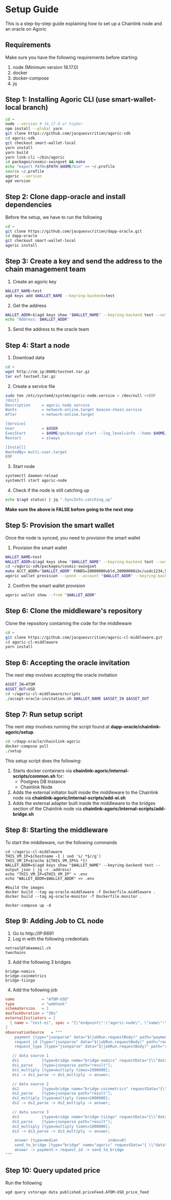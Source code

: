 # Setup Guide

This is a step-by-step guide explaining how to set up a Chainlink node and an oracle on Agoric

## Requirements

Make sure you have the following requirements before starting:
1. node (Minimum version 16.17.0)
2. docker
3. docker-compose
4. jq

## Step 1: Installing Agoric CLI (use smart-wallet-local branch)

``` bash
cd ~
node --version # 16.17.0 or higher
npm install --global yarn
git clone https://github.com/jacquesvcritien/agoric-sdk
cd agoric-sdk
git checkout smart-wallet-local
yarn install
yarn build
yarn link-cli ~/bin/agoric
cd packages/cosmic-swingset && make
echo "export PATH=$PATH:$HOME/bin" >> ~/.profile
source ~/.profile
agoric --version
agd version
```

## Step 2: Clone dapp-oracle and install dependencies

Before the setup, we have to run the following

```bash
cd ~
git clone https://github.com/jacquesvcritien/dapp-oracle.git
cd dapp-oracle
git checkout smart-wallet-local
agoric install
```

## Step 3: Create a key and send the address to the chain management team

1. Create an agoric key

```bash
WALLET_NAME=test
agd keys add $WALLET_NAME --keyring-backend=test
```

2. Get the address

```bash
WALLET_ADDR=$(agd keys show "$WALLET_NAME" --keyring-backend test --output json | jq -r .address)
echo "Address: $WALLET_ADDR"
```

3. Send the address to the oracle team

## Step 4: Start a node

1. Download data

```bash
cd ~
wget http://vm_ip:8000/testnet.tar.gz
tar xvf testnet.tar.gz
```

2. Create a service file

```bash
sudo tee /etc/systemd/system/agoric-node.service > /dev/null <<EOF  
[Unit]
Description     = agoric node service
Wants           = network-online.target beacon-chain.service
After           = network-online.target 

[Service]
User            = $USER
ExecStart       = $HOME/go/bin/agd start --log_level=info --home $HOME/agoric-node-home
Restart         = always

[Install]
WantedBy= multi-user.target
EOF
```

3. Start node

```bash
systemctl daemon-reload
systemctl start agoric-node
```

4. Check if the node is still catching up

```bash
echo $(agd status) | jq ".SyncInfo.catching_up"
```

<b>Make sure the above is FALSE before going to the next step</b>

## Step 5: Provision the smart wallet

Once the node is synced, you need to provision the smart wallet

1. Provision the smart wallet

```bash
WALLET_NAME=test
WALLET_ADDR=$(agd keys show "$WALLET_NAME" --keyring-backend test --output json | jq -r .address)
cd ~/agoric-sdk/packages/cosmic-swingset
make ACCT_ADDR="$WALLET_ADDR" FUNDS=20000000ubld,20000000ibc/usdc1234,500000uist fund-acct
agoric wallet provision --spend --account "$WALLET_ADDR" --keyring-backend test
```

2. Confirm the smart wallet provision

```bash
agoric wallet show --from "$WALLET_ADDR"
```

## Step 6: Clone the middleware's repository

Clone the repository containing the code for the middleware

```bash
cd ~
git clone https://github.com/jacquesvcritien/agoric-cl-middleware.git
cd agoric-cl-middleware
yarn install
```

## Step 6: Accepting the oracle invitation

The next step involves accepting the oracle invitation

```bash
ASSET_IN=ATOM
ASSET_OUT=USD
cd ~/agoric-cl-middleware/scripts
./accept-oracle-invitation.sh $WALLET_NAME $ASSET_IN $ASSET_OUT
```

## Step 7: Run setup script

The next step involves running the script found at <b>dapp-oracle/chainlink-agoric/setup</b>.

```bash
cd ~/dapp-oracle/chainlink-agoric
docker-compose pull
./setup
```

This setup script does the following:
1. Starts docker containers via <b>chainlink-agoric/internal-scripts/common.sh</b> for:
    - Postgres DB Instance
    - Chainlink Node
2. Adds the external initiator built inside the middleware to the Chainlink node via <b>chainlink-agoric/internal-scripts/add-ei.sh</b>
3. Adds the external adapter built inside the middleware to the bridges section of the Chainlink node via <b>chainlink-agoric/internal-scripts/add-bridge.sh</b>

## Step 8: Starting the middleware

To start the middleware, run the following commands

```
cd ~/agoric-cl-middleware
THIS_VM_IP=$(hostname -I | sed 's/ *$//g')
THIS_VM_IP=$(echo ${THIS_VM_IP%% *})
WALLET_ADDR=$(agd keys show "$WALLET_NAME" --keyring-backend test --output json | jq -r .address)
echo "THIS_VM_IP=$THIS_VM_IP" > .env
echo "WALLET_ADDR=$WALLET_ADDR" >> .env

#build the images
docker build --tag ag-oracle-middleware -f Dockerfile.middleware .
docker build --tag ag-oracle-monitor -f Dockerfile.monitor .

docker-compose up -d
```


## Step 9: Adding Job to CL node


1. Go to http://IP:6691
2. Log in with the following credentials
```
notreal@fakeemail.ch
twochains
```
3. Add the following 3 bridges
```
bridge-nomics
bridge-coinmetrics
bridge-tiingo
```
4. Add the following job
```toml
name            = "ATOM-USD"
type            = "webhook"
schemaVersion   = 1
maxTaskDuration = "30s"
externalInitiators = [
  { name = "test-ei", spec = "{\"endpoint\":\"agoric-node\", \"name\":\"ATOM-USD\"}" },
]
observationSource   = """
    payment [type="jsonparse" data="$(jobRun.requestBody)" path="payment"]
    request_id [type="jsonparse" data="$(jobRun.requestBody)" path="request_id"]
    request_type [type="jsonparse" data="$(jobRun.requestBody)" path="request_type"]

   // data source 1
   ds1          [type=bridge name="bridge-nomics" requestData="{\\"data\\": {\\"from\\":\\"ATOM\\",\\"to\\":\\"USD\\"}}"];
   ds1_parse    [type=jsonparse path="result"];
   ds1_multiply [type=multiply times=1000000];
   ds1 -> ds1_parse -> ds1_multiply -> answer;

   // data source 2
   ds2          [type=bridge name="bridge-coinmetrics" requestData="{\\"data\\": {\\"endpoint\\":\\"crypto\\",\\"from\\":\\"ATOM\\",\\"to\\":\\"USD\\"}}"];
   ds2_parse    [type=jsonparse path="result"];
   ds2_multiply [type=multiply times=1000000];
   ds2 -> ds2_parse -> ds2_multiply -> answer;

   // data source 3
   ds3          [type=bridge name="bridge-tiingo" requestData="{\\"data\\": {\\"from\\":\\"ATOM\\",\\"to\\":\\"USD\\"}}"];
   ds3_parse    [type=jsonparse path="result"];
   ds3_multiply [type=multiply times=1000000];
   ds3 -> ds3_parse -> ds3_multiply -> answer;

    answer [type=median                      index=0]
    send_to_bridge [type="bridge" name="agoric" requestData="{ \\"data\\": {\\"result\\": $(answer), \\"request_id\\": $(request_id), \\"request_type\\": $(request_type), \\"payment\\":$(payment), \\"job\\": $(jobSpec.externalJobID), \\"name\\": $(jobSpec.name) }}"]
    answer -> payment-> request_id -> send_to_bridge
"""
```

## Step 10: Query updated price

Run the following

```bash
agd query vstorage data published.priceFeed.ATOM-USD_price_feed
```
